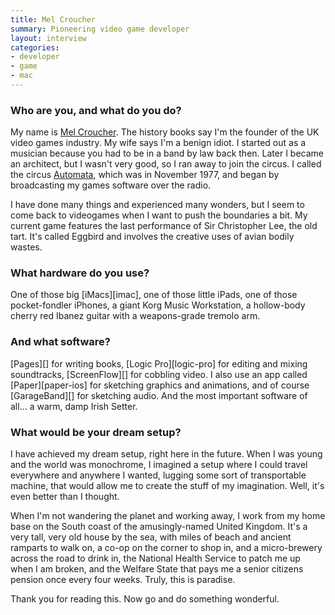 ```yaml
---
title: Mel Croucher
summary: Pioneering video game developer
layout: interview
categories:
- developer
- game
- mac
---
```


### Who are you, and what do you do?

My name is [Mel Croucher](http://www.melcroucher.net/ "Mel's website."). The history books say I'm the founder of the UK video games industry. My wife says I'm a benign idiot. I started out as a musician because you had to be in a band by law back then. Later I became an architect, but I wasn't very good, so I ran away to join the circus. I called the circus [Automata](http://www.automatasource.com/ "Mel's game company."), which was in November 1977, and began by broadcasting my games software over the radio.

I have done many things and experienced many wonders, but I seem to come back to videogames when I want to push the boundaries a bit. My current game features the last performance of Sir Christopher Lee, the old tart. It's called Eggbird and involves the creative uses of avian bodily wastes.

### What hardware do you use?

One of those big [iMacs][imac], one of those little iPads, one of those pocket-fondler iPhones, a giant Korg Music Workstation, a hollow-body cherry red Ibanez guitar with a weapons-grade tremolo arm.

### And what software?

[Pages][] for writing books, [Logic Pro][logic-pro] for editing and mixing soundtracks, [ScreenFlow][] for cobbling video. I also use an app called [Paper][paper-ios] for sketching graphics and animations, and of course [GarageBand][] for sketching audio. And the most important software of all... a warm, damp Irish Setter.

### What would be your dream setup?

I have achieved my dream setup, right here in the future. When I was young and the world was monochrome, I imagined a setup where I could travel everywhere and anywhere I wanted, lugging some sort of transportable machine, that would allow me to create the stuff of my imagination. Well, it's even better than I thought.

When I'm not wandering the planet and working away, I work from my home base on the South coast of the amusingly-named United Kingdom. It's a very tall, very old house by the sea, with miles of beach and ancient ramparts to walk on, a co-op on the corner to shop in, and a micro-brewery across the road to drink in, the National Health Service to patch me up when I am broken, and the Welfare State that pays me a senior citizens pension once every four weeks. Truly, this is paradise.

Thank you for reading this. Now go and do something wonderful.